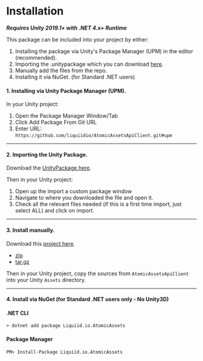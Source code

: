 # Installation

_**Requires Unity 2019.1+ with .NET 4.x+ Runtime**_

This package can be included into your project by either:

1. Installing the package via Unity's Package Manager (UPM) in the editor (recommended).
2. Importing the .unitypackage which you can download [here](https://github.com/liquiidio/AtomicAssetsApiClient-Private/releases/latest/download/atomicassets.unitypackage).
3. Manually add the files from the repo.
4. Installing it via NuGet. (for Standard .NET users)

#### 1. Installing via Unity Package Manager (UPM).

In your Unity project:

1. Open the Package Manager Window/Tab
2. Click Add Package From Git URL
3. Enter URL: `https://github.com/liquiidio/AtomicAssetsApiClient.git#upm`

***

#### 2. Importing the Unity Package.

Download the [UnityPackage here](https://github.com/liquiidio/AtomicAssetsApiClient-Private/releases/latest/download/atomicassets.unitypackage).

Then in your Unity project:

1. Open up the import a custom package window
2. Navigate to where you downloaded the file and open it.
3. Check all the relevant files needed (if this is a first time import, just select ALL) and click on import.

***

#### 3. Install manually.

Download this [project here](https://github.com/liquiidio/AtomicAssetsApiClient-Private/releases/latest).

* [zip](https://github.com/liquiidio/AtomicAssetsApiClient-Private/archive/refs/tags/1.0.38.zip)
* [tar.gz](https://github.com/liquiidio/AtomicAssetsApiClient-Private/archive/refs/tags/1.0.38.tar.gz)

Then in your Unity project, copy the sources from `AtomicAssetsApiClient` into your Unity `Assets` directory.

***

#### 4. Install via NuGet (for Standard .NET users only - No Unity3D)

#### .NET CLI

`> dotnet add package Liquiid.io.AtomicAssets`

#### Package Manager

`PM> Install-Package Liquiid.io.AtomicAssets`
